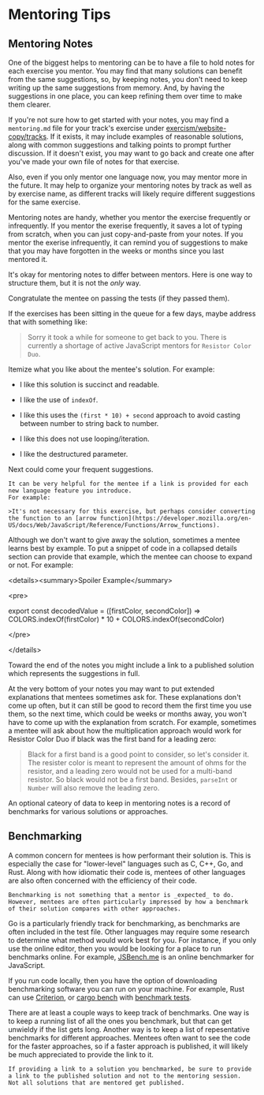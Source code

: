# Mentoring Tips

## Mentoring Notes

One of the biggest helps to mentoring can be to have a file to hold notes for each exercise you mentor.
You may find that many solutions can benefit from the same suggestions, so, by keeping notes,
you don't need to keep writing up the same suggestions from memory.
And, by having the suggestions in one place, you can keep refining them over time to make them clearer.

If you're not sure how to get started with your notes, you may find a `mentoring.md` file for your track's
exercise under [exercism/website-copy/tracks][website-copy].
If it exists, it may include examples of reasonable solutions, along with common suggestions and talking points
to prompt further discussion.
If it doesn't exist, you may want to go back and create one after you've made your own file of notes for that exercise.

Also, even if you only mentor one language now, you may mentor more in the future.
It may help to organize your mentoring notes by track as well as by exercise name, as different tracks will likely require
different suggestions for the same exercise.

Mentoring notes are handy, whether you mentor the exercise frequently or infrequently.
If you mentor the exerise frequently, it saves a lot of typing from scratch, when you can just copy-and-paste from your notes.
If you mentor the exerise infrequently, it can remind you of suggestions to make that you may have forgotten in the weeks or months
since you last mentored it.

It's okay for mentoring notes to differ between mentors.
Here is one way to structure them, but it is not the _only_ way.

Congratulate the mentee on passing the tests (if they passed them).

If the exercises has been sitting in the queue for a few days, maybe address that with something like:

>Sorry it took a while for someone to get back to you.
>There is currently a shortage of active JavaScript mentors for `Resistor Color Duo`.

Itemize what you like about the mentee's solution.
For example:

- I like this solution is succinct and readable.

- I like the use of `indexOf`.

- I like this uses the `(first * 10) + second` approach to avoid casting between number to string back to number.

- I like this does not use looping/iteration.

- I like the destructured parameter.

Next could come your frequent suggestions.

~~~~exercism/note
It can be very helpful for the mentee if a link is provided for each new language feature you introduce.
For example:

>It's not necessary for this exercise, but perhaps consider converting the function to an [arrow function](https://developer.mozilla.org/en-US/docs/Web/JavaScript/Reference/Functions/Arrow_functions).
~~~~

Although we don't want to give away the solution, sometimes a mentee learns best by example.
To put a snippet of code in a collapsed details section can provide that example, which the mentee can choose to expand or not.
For example:

&lt;details&gt;&lt;summary&gt;Spoiler Example&lt;/summary&gt;

&lt;pre&gt;

export const decodedValue = ([firstColor, secondColor]) =>
  COLORS.indexOf(firstColor) * 10 + COLORS.indexOf(secondColor)

&lt;/pre&gt;

&lt;/details&gt;

Toward the end of the notes you might include a link to a published solution which represents the suggestions in full.

At the very bottom of your notes you may want to put extended explanations that mentees sometimes ask for.
These explanations don't come up often, but it can still be good to record them the first time you use them,
so the next time, which could be weeks or months away, you won't have to come up with the explanation from scratch.
For example, sometimes a mentee will ask about how the multiplication approach would work for Resistor Color Duo
if black was the first band for a leading zero:

>Black for a first band is a good point to consider, so let's consider it.
>The resister color is meant to represent the amount of ohms for the resistor,
>and a leading zero would not be used for a multi-band resistor.
>So black would not be a first band.
>Besides, `parseInt` or `Number` will also remove the leading zero.

An optional cateory of data to keep in mentoring notes is a record of benchmarks for various solutions or approaches.

## Benchmarking

A common concern for mentees is how performant their solution is.
This is especially the case for "lower-level" languages such as C, C++, Go, and Rust.
Along with how idiomatic their code is, mentees of other languages are also often concerned with the efficiency of their code.

~~~~exercism/notes
Benchmarking is not something that a mentor is _expected_ to do.
However, mentees are often particularly impressed by how a benchmark of their solution compares with other approaches.
~~~~

Go is a particularly friendly track for benchmarking, as benchmarks are often included in the test file.
Other languages may require some research to determine what method would work best for you.
For instance, if you only use the online editor, then you would be looking for a place to run benchmarks online.
For example, [JSBench.me][jsbench-me] is an online benchmarker for JavaScript.

If you run code locally, then you have the option of downloading benchmarking software you can run on your machine.
For example, Rust can use [Criterion][criterion], or [cargo bench][cargo-bench] with [benchmark tests][rust-benchmark-tests].

There are at least a couple ways to keep track of benchmarks.
One way is to keep a running list of all the ones you benchmark, but that can get unwieldy if the list gets long.
Another way is to keep a list of repesentative benchmarks for different approaches.
Mentees often want to see the code for the faster approaches, so if a faster approach is published,
it will likely be much appreciated to provide the link to it.

~~~~exercism/caution
If providing a link to a solution you benchmarked, be sure to provide a link to the published solution and not to the mentoring session.
Not all solutions that are mentored get published.
~~~~

[website-copy]: https://github.com/exercism/website-copy/tree/main/tracks
[jsbench-me]: https://jsbench.me/
[criterion]: https://crates.io/crates/criterion
[cargo-bench]: https://doc.rust-lang.org/cargo/commands/cargo-bench.html
[rust-benchmark-tests]: https://doc.rust-lang.org/unstable-book/library-features/test.html
